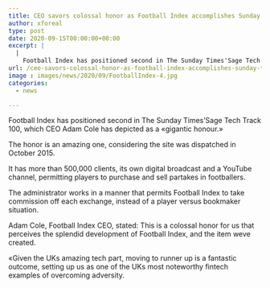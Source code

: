 ```yaml
---
title: CEO savors colossal honor as Football Index accomplishes Sunday Times accolade
author: xforeal 
type: post
date: 2020-09-15T00:00:00+00:00
excerpt: |
  |
    Football Index has positioned second in The Sunday Times'Sage Tech Track 100, which CEO Adam Cole has depicted as a "gigantic honour
url: /ceo-savors-colossal-honor-as-football-index-accomplishes-sunday-times-accolade/
image : images/news/2020/09/FootballIndex-4.jpg
categories:
  - news

---
```

Football Index has positioned second in The Sunday Times&#8217;Sage Tech Track 100, which CEO Adam Cole has depicted as a &#171;gigantic honour.&#187; 

The honor is an amazing one, considering the site was dispatched in October 2015. 

It has more than 500,000 clients, its own digital broadcast and a YouTube channel, permitting players to purchase and sell partakes in footballers. 

The administrator works in a manner that permits Football Index to take commission off each exchange, instead of a player versus bookmaker situation. 

Adam Cole, Football Index CEO, stated: This is a colossal honor for us that perceives the splendid development of Football Index, and the item weve created. 

&#171;Given the UKs amazing tech part, moving to runner up is a fantastic outcome, setting up us as one of the UKs most noteworthy fintech examples of overcoming adversity.